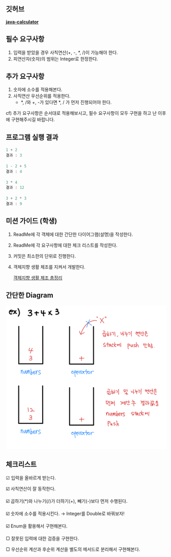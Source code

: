 ## 깃허브

**[java-calculator](https://github.com/programmers-lecture/java-calculator)**

## 필수 요구사항

1. 입력을 받았을 경우 사칙연산(+, -, *, /)이 가능해야 한다.
2. 피연산자(숫자)의 범위는 Integer로 한정한다.

## 추가 요구사항

1. 숫자에 소수를 적용해본다.
2. 사칙연산 우선순위를 적용한다.
   - *, /와 +, -가 있다면 *, / 가 먼저 진행되어야 한다.

cf) 추가 요구사항은 순서대로 적용해보시고, 필수 요구사항이 모두 구현을 하고 난 이후에 구현해주시길 바랍니다.

## 프로그램 실행 결과

```jsx
1 + 2
결과 : 3

1 - 2 + 5
결과 : 4

3 * 4
결과 : 12

3 + 2 * 3
결과 : 9
```

## 미션 가이드 (학생)

1. ReadMe에 각 객체에 대한 간단한 다이어그램(설명)을 작성한다.
2. ReadMe에 각 요구사항에 대한 체크 리스트를 작성한다.
3. 커밋은 최소한의 단위로 진행한다.
4. 객체지향 생활 체조를 지켜서 개발한다.

   [객체지향 생활 체조 총정리](https://developerfarm.wordpress.com/2012/02/03/object_calisthenics_summary/)

## 간단한 Diagram

![calculator.jpeg](assets/calculator.jpeg)

## 체크리스트

☑ 입력을 올바르게 받는다.

☑️ 사칙연산이 잘 동작한다.

☑️ 곱하기(*)와 나누기(/)가 더하기(+), 빼기(-)보다 먼저 수행된다.

☑️ 숫자에 소수를 적용시킨다. → Integer를 Double로 바꿔보자!

☑️ Enum을 활용해서 구현해본다.

▢ 잘못된 입력에 대한 검증을 구현한다.

▢ 우선순위 계산과 후순위 계산을 별도의 메서드로 분리해서 구현해본다.
